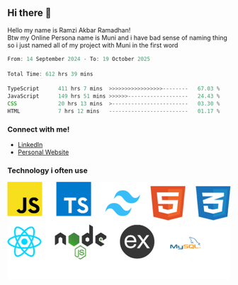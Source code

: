 ## Hi there 👋
Hello my name is Ramzi Akbar Ramadhan!\
Btw my Online Persona name is Muni and i have bad sense of naming thing so i just named all of my project with Muni in the first word
<!--START_SECTION:Muni-->

```Javascript
From: 14 September 2024 - To: 19 October 2025

Total Time: 612 hrs 39 mins

TypeScript      411 hrs 7 mins  >>>>>>>>>>>>>>>>>--------   67.03 %
JavaScript      149 hrs 51 mins >>>>>>-------------------   24.43 %
CSS             20 hrs 13 mins  >------------------------   03.30 %
HTML            7 hrs 12 mins   -------------------------   01.17 %
```

<!--END_SECTION:Muni-->
### Connect with me!
* [LinkedIn](https://www.linkedin.com/in/ramzi-akbar-ramadhan-b8b05a243/)
* [Personal Website](https://www.muniporto.my.id/)
### Technology i often use
![Technology List](assets/techlist.png)
